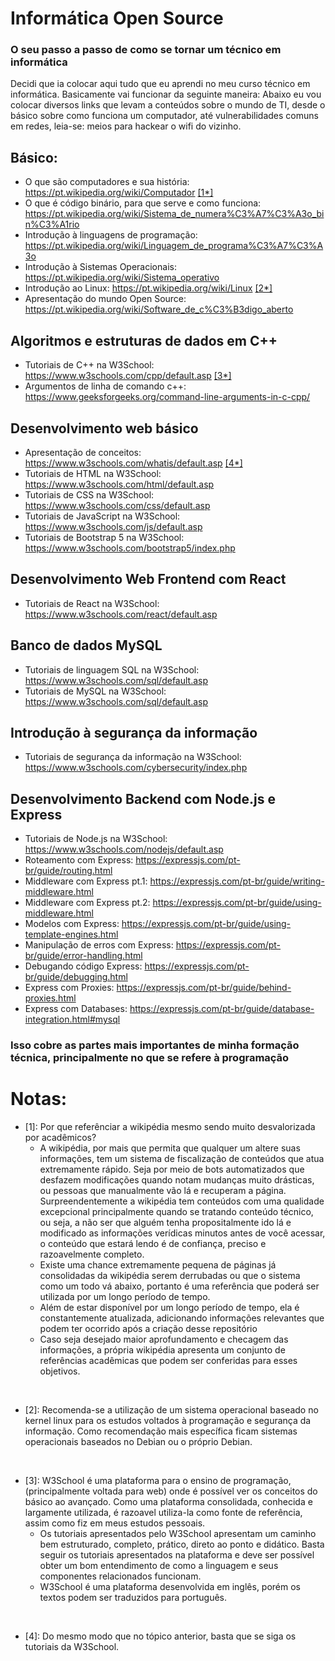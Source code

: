 # Informática Open Source
### O seu passo a passo de como se tornar um técnico em informática
Decidi que ia colocar aqui tudo que eu aprendi no meu curso técnico em informática. Basicamente vai funcionar da seguinte maneira: Abaixo eu vou colocar diversos links que levam a conteúdos sobre o mundo de TI, desde o básico sobre como funciona um computador, até vulnerabilidades comuns em redes, leia-se: meios para hackear o wifi do vizinho.

## Básico: 
- O que são computadores e sua história: https://pt.wikipedia.org/wiki/Computador
[[1*]](#notas)
- O que é código binário, para que serve e como funciona: https://pt.wikipedia.org/wiki/Sistema_de_numera%C3%A7%C3%A3o_bin%C3%A1rio
- Introdução à linguagens de programação: https://pt.wikipedia.org/wiki/Linguagem_de_programa%C3%A7%C3%A3o
- Introdução à Sistemas Operacionais: https://pt.wikipedia.org/wiki/Sistema_operativo
- Introdução ao Linux: https://pt.wikipedia.org/wiki/Linux [[2*]](#notas)
- Apresentação do mundo Open Source: https://pt.wikipedia.org/wiki/Software_de_c%C3%B3digo_aberto
## Algoritmos e estruturas de dados em C++
- Tutoriais de C++ na W3School: https://www.w3schools.com/cpp/default.asp [[3*]](#notas)
- Argumentos de linha de comando c++: https://www.geeksforgeeks.org/command-line-arguments-in-c-cpp/
## Desenvolvimento web básico
- Apresentação de conceitos: https://www.w3schools.com/whatis/default.asp [[4*]](#notas)
- Tutoriais de HTML na W3School: https://www.w3schools.com/html/default.asp
- Tutoriais de CSS na W3School: https://www.w3schools.com/css/default.asp
- Tutoriais de JavaScript na W3School: https://www.w3schools.com/js/default.asp
- Tutoriais de Bootstrap 5 na W3School: https://www.w3schools.com/bootstrap5/index.php
## Desenvolvimento Web Frontend com React
- Tutoriais de React na W3School: https://www.w3schools.com/react/default.asp
## Banco de dados MySQL
- Tutoriais de linguagem SQL na W3School: https://www.w3schools.com/sql/default.asp
- Tutoriais de MySQL na W3School: https://www.w3schools.com/sql/default.asp
## Introdução à segurança da informação
- Tutoriais de segurança da informação na W3School: https://www.w3schools.com/cybersecurity/index.php
## Desenvolvimento Backend com Node.js e Express
- Tutoriais de Node.js na W3School: https://www.w3schools.com/nodejs/default.asp
- Roteamento com Express: https://expressjs.com/pt-br/guide/routing.html
- Middleware com Express pt.1: https://expressjs.com/pt-br/guide/writing-middleware.html
- Middleware com Express pt.2: https://expressjs.com/pt-br/guide/using-middleware.html
- Modelos com Express: https://expressjs.com/pt-br/guide/using-template-engines.html
- Manipulação de erros com Express: https://expressjs.com/pt-br/guide/error-handling.html
- Debugando código Express: https://expressjs.com/pt-br/guide/debugging.html
- Express com Proxies: https://expressjs.com/pt-br/guide/behind-proxies.html
- Express com Databases: https://expressjs.com/pt-br/guide/database-integration.html#mysql

### Isso cobre as partes mais importantes de minha formação técnica, principalmente no que se refere à programação
# Notas:
- [1]: Por que referênciar a wikipédia mesmo sendo muito desvalorizada por acadêmicos?
    - A wikipédia, por mais que permita que qualquer um altere suas informações, tem um sistema de fiscalização de conteúdos que atua extremamente rápido. Seja por meio de bots automatizados que desfazem modificações quando notam mudanças muito drásticas, ou pessoas que manualmente vão lá e recuperam a página. Surpreendentemente a wikipédia tem conteúdos com uma qualidade excepcional principalmente quando se tratando conteúdo técnico, ou seja, a não ser que alguém tenha propositalmente ido lá e modificado as informações verídicas minutos antes de você acessar, o conteúdo que estará lendo é de confiança, preciso e razoavelmente completo.
    - Existe uma chance extremamente pequena de páginas já consolidadas da wikipédia serem derrubadas ou que o sistema como um todo vá abaixo, portanto é uma referência que poderá ser utilizada por um longo período de tempo.
    - Além de estar disponível por um longo período de tempo, ela é constantemente atualizada, adicionando informações relevantes que podem ter ocorrido após a criação desse repositório
    - Caso seja desejado maior aprofundamento e checagem das informações, a própria wikipédia apresenta um conjunto de referências acadêmicas que podem ser conferidas para esses objetivos.
<br>

- [2]: Recomenda-se a utilização de um sistema operacional baseado no kernel linux para os estudos voltados à programação e segurança da informação. Como recomendação mais específica ficam sistemas operacionais baseados no Debian ou o próprio Debian. 
<br>

- [3]: W3School é uma plataforma para o ensino de programação, (principalmente voltada para web) onde é possível ver os conceitos do básico ao avançado. Como uma plataforma consolidada, conhecida e largamente utilizada, é razoavel utiliza-la como fonte de referência, assim como fiz em meus estudos pessoais. 
    - Os tutoriais apresentados pelo W3School apresentam um caminho bem estruturado, completo, prático, direto ao ponto e didático. Basta seguir os tutoriais apresentados na plataforma e deve ser possível obter um bom entendimento de como a linguagem e seus componentes relacionados funcionam. 
    - W3School é uma plataforma desenvolvida em inglês, porém os textos podem ser traduzidos para português.
<br>

- [4]: Do mesmo modo que no tópico anterior, basta que se siga os tutoriais da W3School.